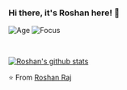 ### Hi there, it's Roshan here! 👋

<!--
**roshan-raj/roshan-raj** is a ✨ _special_ ✨ repository because its `README.md` (this file) appears on your GitHub profile.

Here are some ideas to get you started:

- 🔭 I’m currently working on ...
- 🌱 I’m currently learning ...
- 👯 I’m looking to collaborate on ...
- 🤔 I’m looking for help with ...
- 💬 Ask me about ...
- 📫 How to reach me: ...
- 😄 Pronouns: ...
- ⚡ Fun fact: ...
-->

![Age](https://img.shields.io/badge/Age-22-blue)
![Focus](https://img.shields.io/badge/Focus-FullStack-brightgreen)

<br />

[![Roshan's github stats](https://github-readme-stats.vercel.app/api?username=roshan-raj&show_icons=true)](https://github.com/roshan-raj)


⭐️ From [Roshan Raj](https://github.com/roshan-raj)

